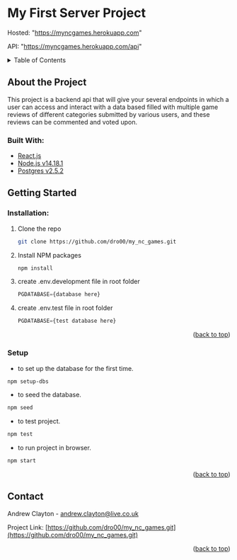 <!---
# TITLE
## SUB TITLE
> highlighted title
_italics_
**bold**
`highlighted code or varible names`
[links](www.google.com)
- bullet points
--->
<div id="top"></div>

# My First Server Project

Hosted: "https://myncgames.herokuapp.com"

API: "https://myncgames.herokuapp.com/api"

<details>
  <summary>Table of Contents</summary>
  <ol>
    <li>
      <a href="#about-the-project">About The Project</a>
    </li>
    <li>
      <a href="#getting-started">Getting Started</a>
      <ul>
      <li>
      <a href="#setup">Setup</a>
    </li>
      </ul>
    </li>
    <li><a href="#contact">Contact</a></li>
  </ol>
</details>

## About the Project

This project is a backend api that will give your several endpoints in which a user can access and interact with a data based filled with multiple game reviews of different categories submitted by various users, and these reviews can be commented and voted upon.

### Built With:

- [React.js](https://reactjs.org/)
- [Node.js v14.18.1](https://nodejs.org/)
- [Postgres v2.5.2](https://www.postgresql.org/)

## Getting Started
### Installation:

1. Clone the repo
   ```sh
   git clone https://github.com/dro00/my_nc_games.git
   ```
2. Install NPM packages
   ```sh
   npm install
   ```
3. create .env.development file in root folder
   ```js
   PGDATABASE={database here}
   ```
4. create .env.test file in root folder
   ```js
   PGDATABASE={test database here}
   ```
   <p align="right">(<a href="#top">back to top</a>)</p>

### Setup

- to set up the database for the first time.

```sh
npm setup-dbs
```

- to seed the database.

```sh
npm seed
```

- to test project.

```sh
npm test
```

- to run project in browser.

```sh
npm start
```

<p align="right">(<a href="#top">back to top</a>)</p>

## Contact

Andrew Clayton - andrew.clayton@live.co.uk

Project Link: [https://github.com/dro00/my_nc_games.git](https://github.com/dro00/my_nc_games.git)

<p align="right">(<a href="#top">back to top</a>)</p>
